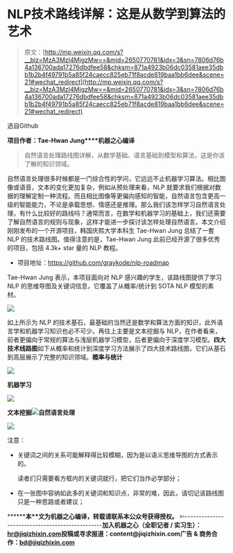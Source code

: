 # NLP技术路线详解：这是从数学到算法的艺术

> 原文：[http://mp.weixin.qq.com/s?__biz=MzA3MzI4MjgzMw==&mid=2650770781&idx=3&sn=7806d76b4a136700ada17276dbdfee58&chksm=871a4923b06dc03581aee35dbb1b2b4f49791b5a85f24caecc825eb71f8acde819baa1bb6dee&scene=21#wechat_redirect](http://mp.weixin.qq.com/s?__biz=MzA3MzI4MjgzMw==&mid=2650770781&idx=3&sn=7806d76b4a136700ada17276dbdfee58&chksm=871a4923b06dc03581aee35dbb1b2b4f49791b5a85f24caecc825eb71f8acde819baa1bb6dee&scene=21#wechat_redirect)

选自Github

**项目作者：Tae-Hwan Jung****机器之心编译**

> 自然语言处理路线图详解，从数学基础、语言基础到模型和算法，这是你该了解的知识领域。

自然语言处理很多时候都是一门综合性的学问，它远远不止机器学习算法。相比图像或语音，文本的变化更加复杂，例如从预处理来看，NLP 就要求我们根据对数据的理解定制一种流程。而且相比图像等更偏向感知的智能，自然语言包含更高一级的智能能力，不论是承载思想、情感还是推理。那么我们该怎样学习自然语言处理，有什么比较好的路线吗？通常而言，在数学和机器学习的基础上，我们还需要了解自然语言的规则与现象，这样才能进一步探讨该怎样处理自然语言。本文介绍刚刚发布的一个开源项目，韩国庆熙大学本科生 Tae-Hwan Jung 总结了一套 NLP 的技术路线图。值得注意的是，Tae-Hwan Jung 此前已经开源了很多优秀的项目，包括 4.3k+ star 量的 NLP 教程。

*   项目地址：https://github.com/graykode/nlp-roadmap

Tae-Hwan Jung 表示，本项目面向对 NLP 感兴趣的学生，该路线图提供了学习 NLP 的思维导图及关键词信息，它覆盖了从概率/统计到 SOTA NLP 模型的素材。

![](../Images/da7d2cb60846fd095cbd1280b2f06e71.jpg)

如上所示为 NLP 的技术基石，最基础的当然还是数学和算法方面的知识，此外语言学和机器学习知识也必不可少。再往上主要是文本挖掘与 NLP，在作者看来，前者更偏向于常规的算法与浅层机器学习模型，后者更偏向于深度学习模型。**四大技术线路图**如下从概率和统计到深度学习方法展示了四大技术路线图，它们从基石到高层展示了完整的知识领域。**概率与统计**

![](../Images/c321eae6cd629e49caf1010f9ac6fd0b.jpg)

**机器学习**

![](../Images/981cfccc3a3bd7df1cd1dbe7914b2aec.jpg)

**文本挖掘**![](../Images/2400405a5b656cc89281c887fac1bccd.jpg)**自然语言处理**

![](../Images/50bb2a7124e0797c3ce6616c0c9f915b.jpg)

注意：

*   关键词之间的关系可能解释得比较模糊，因为是以语义思维导图的方式表示的。

    读者们只需要看方框内的关键词就行，把它们当作必学部分；

*   在一张图中容纳如此多的关键词和知识点，非常的难，因此，请切记该路线图只是一种思路或者建议；

********本****文为机器之心编译，**转载请联系本公众号获得授权****。**
✄------------------------------------------------**加入机器之心（全职记者 / 实习生）：hr@jiqizhixin.com****投稿或寻求报道：**content**@jiqizhixin.com****广告 & 商务合作：bd@jiqizhixin.com**